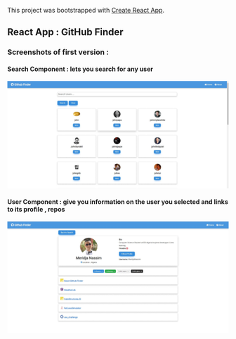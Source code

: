 This project was bootstrapped with [Create React App](https://github.com/facebook/create-react-app).

## React App : GitHub Finder

### Screenshots of first version :

#### Search Component : lets you search for any user 

![ScreenShot](./screenshots/search.JPG)
#### User Component : give you information on the user you selected and links to its profile , repos 

![ScreenShot](./screenshots/user.JPG)
